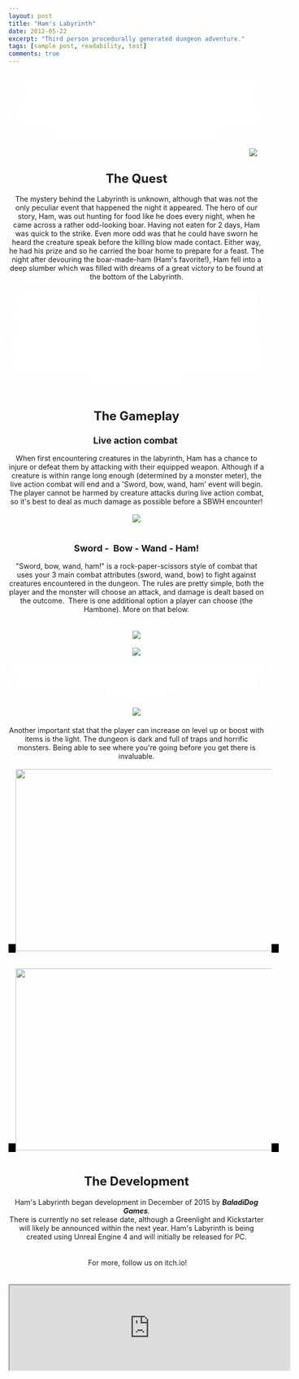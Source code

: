 ```yaml
---
layout: post
title: "Ham's Labyrinth"
date: 2012-05-22
excerpt: "Third person procedurally generated dungeon adventure."
tags: [sample post, readability, test]
comments: true
---
```

<div style="text-align: center;">
<div style="text-align: justify;">
<h4>
<span style="background-color: white;"><span style="font-family: inherit; font-size: large; font-weight: normal; text-align: center; white-space: pre-wrap;"></span></span></h4>
<div>
<h4>
</h4>
<div style="text-align: center;">
<span style="background-color: black; color: white; font-family: inherit;"><span style="background-color: white; font-size: large; font-weight: normal; text-align: center; white-space: pre-wrap;"><span style="white-space: pre-wrap;">Ham's Labyrinth <span style="font-family: inherit;">is a c</span>hallenging procedurally generated </span><span style="white-space: pre-wrap;">dungeon crawling adventure. With a mix of live action combat and a stat-based "Rock-Paper-Scissors" mini-game, the player is tasked with exploring a continuously changing dungeon labyrinth that has magically appeared outside of his peaceful mountain town.</span></span></span></div>
</div>
</div>
</div>
<div style="text-align: center;">
<div style="text-align: center;">
<span style="background-color: white;"><br /></span></div>
</div>
<div style="text-align: right;">
<a href="http://1.bp.blogspot.com/-2JKl8jrCA0E/VqZxQygU0OI/AAAAAAAAHjg/CLOO2B6_drk/s1600/labyrinth2.png" imageanchor="1" style="background-color: white; font-family: inherit; margin-left: 1em; margin-right: 1em; text-align: center;"><span style="color: black;"><img border="0" src="https://1.bp.blogspot.com/-2JKl8jrCA0E/VqZxQygU0OI/AAAAAAAAHjg/CLOO2B6_drk/s1600/labyrinth2.png" /></span></a></div>
<div>
<div style="clear: both; text-align: center;">
<h2 style="text-align: center;">
<span style="background-color: white; font-family: inherit; font-size: x-large;">The Quest</span></h2>
<div style="text-align: center;">
<span style="font-family: inherit;"><span style="background-color: white; font-family: inherit; white-space: pre-wrap;">The mystery behind the Labyrinth is unknown, although that was not the only peculiar event that happened the night it appeared. The hero of our story, Ham, was out hunting for food like he does every night, when he came across a rather odd-looking boar. Having not eaten for 2 days, Ham was quick to the strike. Even more odd was that he could have sworn he heard the creature speak before the killing blow made contact. Either way, he had his prize and so he carried the boar home to prepare for a feast. The night after devouring the boar-made-ham (Ham's favorite!), Ham fell into a deep slumber which was filled with dreams of a great victory to be found at the bottom of the Labyrinth.</span></span></div>
<span style="background-color: white;"><span style="font-family: inherit;">
<span style="background-color: black; color: white;"></span></span>
</span><br />
<div style="text-align: center;">
<span style="font-family: inherit;"><span style="background-color: white;"><span style="color: white; font-family: inherit;"><span id="docs-internal-guid-7b386818-79d7-ca13-aafb-073a0e25f6d7"><span style="vertical-align: baseline; white-space: pre-wrap;"><span style="color: white;">When Ham awoke, he noticed to his great surprise, that the very same Hambone that he ate clean the night before, was found on his kitchen's table looking full of tasty meat. Not one to question a good thing, Ham made himself a boar breakfast and went back to sleep. Again, our hero dreamed of the treasures and fame one may find at the bottom of the Labyrinth. </span></span></span></span><span style="color: white; font-family: inherit;"><span id="docs-internal-guid-7b386818-79d7-ca13-aafb-073a0e25f6d7"><span style="vertical-align: baseline; white-space: pre-wrap;"><span style="color: white;">Having awoke a few hours later, Ham was astonished to find the seemingly magic Hambone had once again replenished itself! Taking this as a sign, our hero decided then and there that with the help of this magic hambone, he would be the first adventurer to survive the trip into the dark and dangerous labyrinth! Ham quickly grabbed the hambone and the rest of his gear, and started his way into town...</span></span></span></span></span></span></div>
<span style="font-family: inherit;"><span style="background-color: white;">
</span></span></div>
<div style="clear: both; text-align: center;">
<div style="text-align: center;">
<span style="background-color: white; font-family: inherit;"><br /></span></div>
</div>
<h2 style="clear: both; text-align: center;">
<span style="background-color: white; font-family: inherit; font-size: x-large;">The Gameplay</span></h2>
<h3 style="clear: both; text-align: center;">
<span style="background-color: white; font-family: inherit; font-size: large;">Live action combat&nbsp;</span></h3>
<div style="clear: both; text-align: center;">
<div style="text-align: center;">
<span style="background-color: white; font-family: inherit;">When first encountering creatures in the labyrinth, Ham has a chance to injure or defeat them by attacking with their equipped weapon. Although if a creature is within range long enough (determined by a monster meter), the live action combat will end and a 'Sword, bow, wand, ham' event will begin. The player cannot be harmed by creature attacks during live action combat, so it's best to deal as much damage as possible before a SBWH encounter!</span></div>
</div>
<div>
<div style="text-align: right;">
<span style="background-color: white; font-family: inherit; text-align: center;"><br /></span></div>
</div>
<div class="separator" style="clear: both; text-align: center;">
<a href="http://4.bp.blogspot.com/-UT6Tfa_j2io/Vpl_REDMO-I/AAAAAAAAHgs/xQq9ld77mbM/s1600/gif_bear_20.gif" imageanchor="1" style="margin-left: 1em; margin-right: 1em;"><span style="background-color: white; color: black; font-family: inherit;"><img border="0" src="https://4.bp.blogspot.com/-UT6Tfa_j2io/Vpl_REDMO-I/AAAAAAAAHgs/xQq9ld77mbM/s1600/gif_bear_20.gif" /></span></a></div>
<div style="clear: both; text-align: center;">
<div style="text-align: center;">
<span style="background-color: white; font-family: inherit;"><br /></span></div>
</div>
<h3 style="clear: both; text-align: center;">
<span style="background-color: white; font-family: inherit; font-size: large;">
Sword - &nbsp;Bow - Wand - Ham!</span></h3>
<div style="clear: both; text-align: center;">
<div style="text-align: center;">
<span style="background-color: white; font-family: inherit; font-weight: normal;">"Sword, bow, wand, ham!" is a rock-paper-scissors style of combat that uses your 3 main combat attributes (sword, wand, bow) to fight against creatures encountered in the dungeon. The rules are pretty simple, both the player and the monster will choose an attack, and damage is dealt based on the outcome. &nbsp;There is one additional option a player can choose (the Hambone). More on that below.</span></div>
</div>
<div class="separator" style="clear: both; text-align: center;">
</div>
<div class="separator" style="clear: both; text-align: center;">
</div>
<div style="clear: both; text-align: center;">
<div style="text-align: center;">
<span style="background-color: white; font-family: inherit;"><br /></span></div>
</div>
<div class="separator" style="clear: both; text-align: center;">
<span style="background-color: white; font-family: inherit;"><br /></span></div>
<div class="separator" style="clear: both; text-align: center;">
<a href="http://3.bp.blogspot.com/-2gaMl4B1Zvw/VqZ4c-jOOZI/AAAAAAAAHj8/NODAzkhQDyA/s1600/battleshot1.png" imageanchor="1" style="margin-left: 1em; margin-right: 1em;"><span style="background-color: white; color: black; font-family: inherit;"><img border="0" src="https://3.bp.blogspot.com/-2gaMl4B1Zvw/VqZ4c-jOOZI/AAAAAAAAHj8/NODAzkhQDyA/s1600/battleshot1.png" /></span></a></div>
<div class="separator" style="clear: both; text-align: center;">
<span style="background-color: white; font-family: inherit;"><br /></span></div>
<div class="separator" style="clear: both; text-align: center;">
<a href="http://1.bp.blogspot.com/-bulxt_RY-fQ/VpLWBteZEhI/AAAAAAAAHcs/jt34zSmdlkI/s1600/HowToPlay1.png" imageanchor="1" style="margin-left: 1em; margin-right: 1em;"><span style="background-color: white; color: black; font-family: inherit;"><img border="0" src="https://1.bp.blogspot.com/-bulxt_RY-fQ/VpLWBteZEhI/AAAAAAAAHcs/jt34zSmdlkI/s1600/HowToPlay1.png" /></span></a></div>
<div style="clear: both; text-align: center;">
<span style="background-color: white;"><br /></span>
<div style="text-align: center;">
<span style="color: white;"><span style="background-color: white; font-family: inherit;">As a last act of&nbsp;desperation, a player can decide to use the magic hambone which has a chance of being beneficial or&nbsp;detrimental&nbsp;to the player. The player can increase their chance of a positive outcome by putting points into the Ham stat.</span></span><br />
<span style="color: white;"><span style="background-color: white; font-family: inherit;"><br /></span></span></div>
<span style="background-color: white;">
</span></div>
<div class="separator" style="clear: both; text-align: center;">
<a href="http://4.bp.blogspot.com/-0KuZedpZxbA/VqZjvGOsA8I/AAAAAAAAHjA/yDdHBtAyKvw/s1600/HowToPlay2.png" imageanchor="1" style="margin-left: 1em; margin-right: 1em;"><span style="background-color: white; color: black; font-family: inherit;"><img border="0" src="https://4.bp.blogspot.com/-0KuZedpZxbA/VqZjvGOsA8I/AAAAAAAAHjA/yDdHBtAyKvw/s1600/HowToPlay2.png" /></span></a></div>
<h4 style="clear: both; text-align: center;">
</h4>
<div style="clear: both; text-align: center;">
<div style="text-align: center;">
<span style="background-color: white; font-family: inherit; font-weight: normal;">Another important stat that the player can increase on level up or boost with items is the light. The dungeon is dark and full of traps and horrific monsters. Being able to see where you're going before you get there is invaluable.</span></div>
</div>
<div style="clear: both; text-align: center;">
<span style="background-color: white;"><br /></span>
<div style="text-align: center;">
<span style="background-color: black; color: white; font-family: inherit;"><a href="http://4.bp.blogspot.com/-i8xvlBmll7M/VpmAoWocn8I/AAAAAAAAHhA/xQrAWEk94QI/s1600/gif_lowlight2_20.gif" imageanchor="1" style="background-color: white; font-family: inherit; margin-left: 1em; margin-right: 1em;"><img border="0" height="358" src="https://4.bp.blogspot.com/-i8xvlBmll7M/VpmAoWocn8I/AAAAAAAAHhA/xQrAWEk94QI/s640/gif_lowlight2_20.gif" width="640" /></a></span></div>
<span style="background-color: white; font-family: inherit;">
</span></div>
<div style="clear: both; text-align: center;">
<span style="background-color: white;"><br /></span>
<span style="background-color: white;"><span style="background-color: black; color: white; font-family: inherit;"></span><br /></span>
<div style="text-align: center;">
<span style="background-color: black; color: white; font-family: inherit;"><a href="http://2.bp.blogspot.com/-xejmPhnEmyI/VpmAqEICpWI/AAAAAAAAHhI/TloaxE1y0IY/s1600/gif_highlight2_20.gif" imageanchor="1" style="background-color: white; font-family: inherit; margin-left: 1em; margin-right: 1em;"><img border="0" height="358" src="https://2.bp.blogspot.com/-xejmPhnEmyI/VpmAqEICpWI/AAAAAAAAHhI/TloaxE1y0IY/s640/gif_highlight2_20.gif" width="640" /></a></span></div>
<span style="background-color: white; font-family: inherit;">
</span></div>
<div style="clear: both; text-align: center;">
<span style="background-color: white;"><br /></span>
<div style="text-align: center;">
<h2 style="clear: both;">
<span style="background-color: white; font-family: inherit; font-size: x-large;">The Development</span></h2>
</div>
<div style="text-align: center;">
<span style="background-color: black; font-family: inherit;"><span style="background-color: white; font-family: inherit;">Ham's Labyrinth began development in December of 2015 by&nbsp;<i><b>BaladiDog Games</b>. </i><br />There is currently no set release date, although a Greenlight and Kickstarter will likely be announced within the next year. Ham's Labyrinth is being created using Unreal Engine 4 and will initially be released for PC.</span></span></div>
<div style="text-align: center;">
<span style="font-family: inherit;"><span style="background-color: white;"><br /></span></span></div>
<span style="background-color: white;"><span style="font-family: inherit;">
</span>
</span><br />
<div style="text-align: center;">
<span style="font-family: inherit;"><span style="background-color: white; font-family: inherit;">&nbsp;For more, follow us on itch.io!</span></span></div>
<span style="background-color: white; font-family: inherit;">
</span></div>
</div>
<div>
<div style="text-align: center;">
<span style="background-color: white;"><br /></span>
<div style="text-align: center;">
<span style="background-color: white;"><br /></span></div>
<div style="text-align: center;">
<span style="background-color: white;"><iframe frameborder="1" height="167" src="https://itch.io/embed/50521?dark=true&amp;linkback=true" width="552"></iframe></span></div>
</div>
</div>


